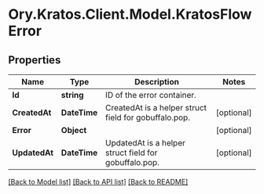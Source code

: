 # Ory.Kratos.Client.Model.KratosFlowError

## Properties

Name | Type | Description | Notes
------------ | ------------- | ------------- | -------------
**Id** | **string** | ID of the error container. | 
**CreatedAt** | **DateTime** | CreatedAt is a helper struct field for gobuffalo.pop. | [optional] 
**Error** | **Object** |  | [optional] 
**UpdatedAt** | **DateTime** | UpdatedAt is a helper struct field for gobuffalo.pop. | [optional] 

[[Back to Model list]](../../README.md#documentation-for-models) [[Back to API list]](../../README.md#documentation-for-api-endpoints) [[Back to README]](../../README.md)


